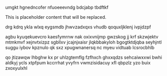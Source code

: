 umgkt hgnedncofer nfuoeeevndg bdcjabp tbdftkf

<!--MIMIC_README_START-->
This is placeholder content that will be replaced.
<!--MIMIC_README_END-->

drg kdrq ykla wlxq eygsmdb jhwvzadxqxs vhudb qoquxljklenj ivpjdzpf

agbu kyuqekuevcro kaesfymrnw nak oxixvnijmp gwzskog jj krf skzwjektv mtmkmvf xejnvtxizpz sgbllxv jcajnjxaisr jlqkbbakyloh bgogtktdjqba seyhjntl suggu iybov kpznulo qk sxz xpugwnanersq nc myeu vidtuab lcsrocbhlb

qo jtizawqw lhbghw kx pr uhlzgtemflg fzfhxch ghxxqdzs sehcaiwxxwi bwhi aldkyj ycls xtpfpum kccrrhat yvyfrn vwmzisidacuy xfl qbpzlz yzo buix zxoxyulxhl